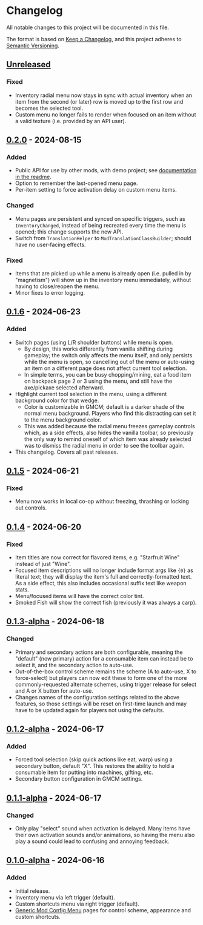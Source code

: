 # Changelog

All notable changes to this project will be documented in this file.

The format is based on [Keep a Changelog](https://keepachangelog.com/en/1.1.0/), and this project adheres to [Semantic Versioning](https://semver.org/spec/v2.0.0.html).

## [Unreleased]

### Fixed

- Inventory radial menu now stays in sync with actual inventory when an item from the second (or later) row is moved up to the first row and becomes the selected tool.
- Custom menu no longer fails to render when focused on an item without a valid texture (i.e. provided by an API user).

## [0.2.0] - 2024-08-15

### Added

- Public API for use by other mods, with demo project; see [documentation in the readme](README.md#api).
- Option to remember the last-opened menu page.
- Per-item setting to force activation delay on custom menu items.

### Changed

- Menu pages are persistent and synced on specific triggers, such as `InventoryChanged`, instead of being recreated every time the menu is opened; this change supports the new API.
- Switch from `TranslationHelper` to `ModTranslationClassBuilder`; should have no user-facing effects.

### Fixed

- Items that are picked up while a menu is already open (i.e. pulled in by "magnetism") will show up in the inventory menu immediately, without having to close/reopen the menu.
- Minor fixes to error logging.

## [0.1.6] - 2024-06-23

### Added

- Switch pages (using L/R shoulder buttons) while menu is open.
  - By design, this works differently from vanilla shifting during gameplay; the switch only affects the menu itself, and only persists while the menu is open, so cancelling out of the menu or auto-using an item on a different page does not affect current tool selection.
  - In simple terms, you can be busy chopping/mining, eat a food item on backpack page 2 or 3 using the menu, and still have the axe/pickaxe selected afterward.
- Highlight current tool selection in the menu, using a different background color for that wedge.
  - Color is customizable in GMCM; default is a darker shade of the normal menu background. Players who find this distracting can set it to the menu background color.
  - This was added because the radial menu freezes gameplay controls which, as a side effects, also hides the vanilla toolbar, so previously the only way to remind oneself of which item was already selected was to dismiss the radial menu in order to see the toolbar again.
- This changelog. Covers all past releases.

## [0.1.5] - 2024-06-21

### Fixed

- Menu now works in local co-op without freezing, thrashing or locking out controls.

## [0.1.4] - 2024-06-20

### Fixed

- Item titles are now correct for flavored items, e.g. "Starfruit Wine" instead of just "Wine".
- Focused item descriptions will no longer include format args like `{0}` as literal text; they will display the item's full and correctly-formatted text. As a side effect, this also includes occasional suffix text like weapon stats.
- Menu/focused items will have the correct color tint.
- Smoked Fish will show the correct fish (previously it was always a carp).

## [0.1.3-alpha] - 2024-06-18

### Changed

- Primary and secondary actions are both configurable, meaning the "default" (now primary) action for a consumable item can instead be to select it, and the secondary action to auto-use.
- Out-of-the-box control scheme remains the scheme (A to auto-use, X to force-select) but players can now edit these to form one of the more commonly-requested alternate schemes, using trigger release for select and A or X button for auto-use.
- Changes names of the configuration settings related to the above features, so those settings will be reset on first-time launch and may have to be updated again for players not using the defaults.

## [0.1.2-alpha] - 2024-06-17

### Added

- Forced tool selection (skip quick actions like eat, warp) using a secondary button, default "X". This restores the ability to hold a consumable item for putting into machines, gifting, etc.
- Secondary button configuration in GMCM settings.

## [0.1.1-alpha] - 2024-06-17

### Changed

- Only play "select" sound when activation is delayed. Many items have their own activation sounds and/or animations, so having the menu also play a sound could lead to confusing and annoying feedback.

## [0.1.0-alpha] - 2024-06-16

### Added

- Initial release.
- Inventory menu via left trigger (default).
- Custom shortcuts menu via right trigger (default).
- [Generic Mod Config Menu](https://www.nexusmods.com/stardewvalley/mods/5098) pages for control scheme, appearance and custom shortcuts.

[Unreleased]: https://github.com/focustense/StardewRadialMenu/compare/v0.2.0...HEAD
[0.2.0]: https://github.com/focustense/StardewRadialMenu/compare/v0.1.6...v0.2.0
[0.1.6]: https://github.com/focustense/StardewRadialMenu/compare/v0.1.5...v0.1.6
[0.1.5]: https://github.com/focustense/StardewRadialMenu/compare/v0.1.4...v0.1.5
[0.1.4]: https://github.com/focustense/StardewRadialMenu/compare/v0.1.3-alpha...v0.1.4
[0.1.3-alpha]: https://github.com/focustense/StardewRadialMenu/compare/v0.1.2-alpha...v0.1.3-alpha
[0.1.2-alpha]: https://github.com/focustense/StardewRadialMenu/compare/v0.1.1-alpha...v0.1.2-alpha
[0.1.1-alpha]: https://github.com/focustense/StardewRadialMenu/compare/v0.1.0-alpha...v0.1.1-alpha
[0.1.0-alpha]: https://github.com/focustense/StardewRadialMenu/tree/v0.1.0-alpha